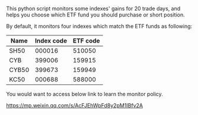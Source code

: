 This python script monitors some indexes' gains for 20 trade days, and helps you choose which ETF fund you should purchase or short position.

By default, it monitors four indexes which match the ETF funds as following:

| Name  | Index code | ETF code |
| ----- | ---------- | -------- |
| SH50  | 000016     | 510050   |
| CYB   | 399006     | 159915   |
| CYB50 | 399673     | 159949   |
| KC50  | 000688     | 588000   |



You would want to access below link to learn the monitor policy.

https://mp.weixin.qq.com/s/AcFJEhWpFd8y2pM1IBfv2A
